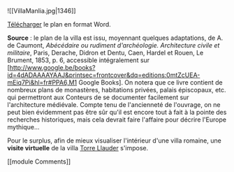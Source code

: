![[VillaManlia.jpg|1346]]

[Télécharger](http://villamanlia.wikidot.com/local--files/plan/VillaManlia.doc) le plan en format Word.

**Source** : le plan de la villa est issu, moyennant quelques adaptations, de A. de Caumont, *Abécédaire ou rudiment d'archéologie. Architecture civile et militaire*, Paris, Derache, Didron et Dentu, Caen, Hardel et Rouen, Le Brument, 1853, p. 6, accessible intégralement sur [http://www.google.be/books?id=4dADAAAAYAAJ&printsec=frontcover&dq=editions:0mtZcUEA-mEiq7Pi&hl=fr#PPA6,M1 Google Books]. On notera que ce livre contient de nombreux plans de monastères, habitations privées, palais épiscopaux, etc. qui permettront aux Conteurs de se documenter facilement sur l'architecture médiévale. Compte tenu de l'ancienneté de l'ouvrage, on ne peut bien évidemment pas être sûr qu'il est encore tout à fait à la pointe des recherches historiques, mais cela devrait faire l'affaire pour décrire l'Europe mythique...

Pour le surplus, afin de mieux visualiser l'intérieur d'une villa romaine, une **visite virtuelle** de la villa [Torre Llauder](http://www.viaavgvsta.anonai.com/VVTLL1fr.html) s'impose.

[[module Comments]]  